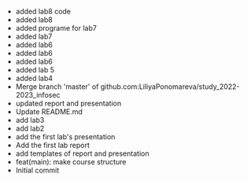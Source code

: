 - added lab8 code
- added lab8
- added programe for lab7
- added lab7
- added lab6
- added lab6
- added lab6
- added lab 5
- added lab4
- Merge branch 'master' of github.com:LiliyaPonomareva/study_2022-2023_infosec
- updated report and presentation
- Update README.md
- add lab3
- add lab2
- add the first lab's presentation
- Add the first lab report
- add templates of report and presentation
- feat(main): make course structure
- Initial commit
